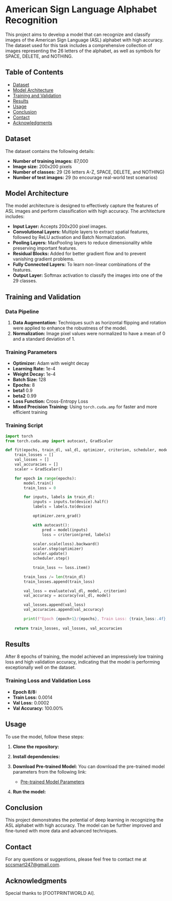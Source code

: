 # American Sign Language Alphabet Recognition

This project aims to develop a model that can recognize and classify images of the American Sign Language (ASL) alphabet with high accuracy. The dataset used for this task includes a comprehensive collection of images representing the 26 letters of the alphabet, as well as symbols for SPACE, DELETE, and NOTHING.

## Table of Contents
- [Dataset](#dataset)
- [Model Architecture](#model-architecture)
- [Training and Validation](#training-and-validation)
- [Results](#results)
- [Usage](#usage)
- [Conclusion](#conclusion)
- [Contact](#contact)
- [Acknowledgments](#acknowledgments)

## Dataset

The dataset contains the following details:

- **Number of training images:** 87,000
- **Image size:** 200x200 pixels
- **Number of classes:** 29 (26 letters A-Z, SPACE, DELETE, and NOTHING)
- **Number of test images:** 29 (to encourage real-world test scenarios)

## Model Architecture

The model architecture is designed to effectively capture the features of ASL images and perform classification with high accuracy. The architecture includes:

- **Input Layer:** Accepts 200x200 pixel images.
- **Convolutional Layers:** Multiple layers to extract spatial features, followed by ReLU activation and Batch Normalization.
- **Pooling Layers:** MaxPooling layers to reduce dimensionality while preserving important features.
- **Residual Blocks:** Added for better gradient flow and to prevent vanishing gradient problems.
- **Fully Connected Layers:** To learn non-linear combinations of the features.
- **Output Layer:** Softmax activation to classify the images into one of the 29 classes.

## Training and Validation

### Data Pipeline

1. **Data Augmentation:** Techniques such as horizontal flipping and rotation were applied to enhance the robustness of the model.
2. **Normalization:** Image pixel values were normalized to have a mean of 0 and a standard deviation of 1.

### Training Parameters

- **Optimizer:** Adam with weight decay
- **Learning Rate:** 1e-4
- **Weight Decay:** 1e-4
- **Batch Size:** 128
- **Epochs:** 8
- **beta1** 0.9
- **beta2** 0.99
- **Loss Function:** Cross-Entropy Loss
- **Mixed Precision Training:** Using `torch.cuda.amp` for faster and more efficient training

### Training Script

```python
import torch
from torch.cuda.amp import autocast, GradScaler

def fit(epochs, train_dl, val_dl, optimizer, criterion, scheduler, model):
    train_losses = []
    val_losses = []
    val_accuracies = []
    scaler = GradScaler()

    for epoch in range(epochs):
        model.train()
        train_loss = 0

        for inputs, labels in train_dl:
            inputs = inputs.to(device).half()
            labels = labels.to(device)

            optimizer.zero_grad()

            with autocast():
                pred = model(inputs)
                loss = criterion(pred, labels)
            
            scaler.scale(loss).backward()
            scaler.step(optimizer)
            scaler.update()
            scheduler.step()

            train_loss += loss.item()

        train_loss /= len(train_dl)
        train_losses.append(train_loss)

        val_loss = evaluate(val_dl, model, criterion)
        val_accuracy = accuracy(val_dl, model)

        val_losses.append(val_loss)
        val_accuracies.append(val_accuracy)

        print(f"Epoch {epoch+1}/{epochs}, Train Loss: {train_loss:.4f}, Val Loss: {val_loss:.4f}, Val Accuracy: {val_accuracy:.2f}%")
    
    return train_losses, val_losses, val_accuracies
```

## Results

After 8 epochs of training, the model achieved an impressively low training loss and high validation accuracy, indicating that the model is performing exceptionally well on the dataset.

### Training Loss and Validation Loss

  - **Epoch 8/8:**
  - **Train Loss:** 0.0014
  - **Val Loss:** 0.0002
  - **Val Accuracy:** 100.00%

## Usage

To use the model, follow these steps:

1. **Clone the repository:**

2. **Install dependencies:**
   
3. **Download Pre-trained Model:**
   You can download the pre-trained model parameters from the following link:
   - [Pre-trained Model Parameters](https://drive.google.com/file/d/1mkNPKMAe23mBXM7HYj-u_H7U7QVCzt8e/view?usp=sharing)

4. **Run the model:**
   
## Conclusion

This project demonstrates the potential of deep learning in recognizing the ASL alphabet with high accuracy. The model can be further improved and fine-tuned with more data and advanced techniques.

## Contact

For any questions or suggestions, please feel free to contact me at sccsmart247@gmail.com.

## Acknowledgments

Special thanks to [FOOTPRINTWORLD AI].

